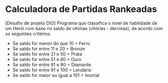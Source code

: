 # Calculadora de Partidas Rankeadas

[Desafio de projeto DIO] Programa que classifica o nível de habilidade de um Herói com base no saldo de vitórias (vitórias - derrotas), de acordo com os seguintes critérios:

* Se saldo for menor do que 10 = Ferro
* Se saldo for entre 11 e 20 = Bronze
* Se saldo for entre 21 e 50 = Prata
* Se saldo for entre 51 e 80 = Ouro
* Se saldo for entre 81 e 90 = Diamante
* Se saldo for entre 91 e 100 = Lendário
* Se saldo for maior ou igual a 101 = Imortal
